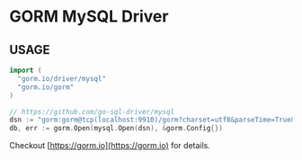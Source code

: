 # GORM MySQL Driver

## USAGE

```go
import (
  "gorm.io/driver/mysql"
  "gorm.io/gorm"
)

// https://github.com/go-sql-driver/mysql
dsn := "gorm:gorm@tcp(localhost:9910)/gorm?charset=utf8&parseTime=True&loc=Local"
db, err := gorm.Open(mysql.Open(dsn), &gorm.Config{})
```

Checkout [https://gorm.io](https://gorm.io) for details.

